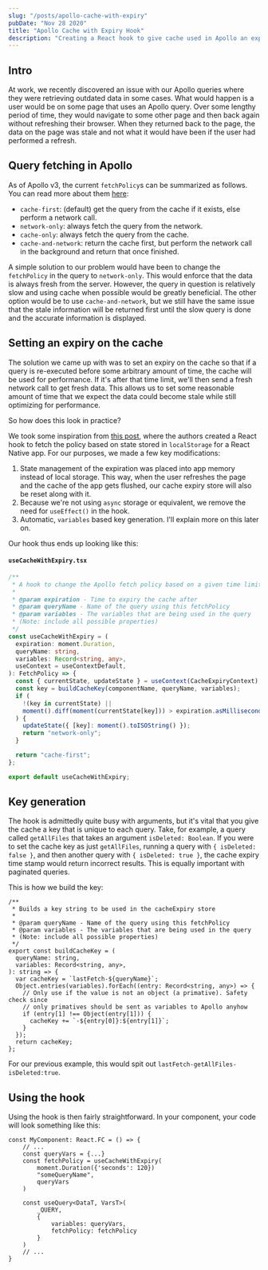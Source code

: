 ```yaml
---
slug: "/posts/apollo-cache-with-expiry"
pubDate: "Nov 28 2020"
title: "Apollo Cache with Expiry Hook"
description: "Creating a React hook to give cache used in Apollo an expiration"
---
```


## Intro

At work, we recently discovered an issue with our Apollo queries where they
were retrieving outdated data in some cases. What would happen is a user would
be on some page that uses an Apollo query. Over some lengthy period of time,
they would navigate to some other page and then back again without refreshing
their browser. When they returned back to the page, the data on the page was
stale and not what it would have been if the user had performed a refresh.

## Query fetching in Apollo

As of Apollo v3, the current `fetchPolicy`s can be summarized as follows. You can read more about them [here](https://www.apollographql.com/docs/react/data/queries/#supported-fetch-policies):

- `cache-first`: (default) get the query from the cache if it exists, else
  perform a network call.
- `network-only`: always fetch the query from the network.
- `cache-only`: always fetch the query from the cache.
- `cache-and-network`: return the cache first, but perform the network call in
  the background and return that once finished.

A simple solution to our problem would have been to change the `fetchPolicy` in
the query to `network-only`. This would enforce that the data is always fresh
from the server. However, the query in question is relatively slow and using cache
when possible would be greatly beneficial. The other option would be to use
`cache-and-network`, but we still have the same issue that the stale information
will be returned first until the slow query is done and the accurate information
is displayed.

## Setting an expiry on the cache

The solution we came up with was to set an expiry on the cache so that if a
query is re-executed before some arbitrary amount of time, the cache will be used
for performance. If it's after that time limit, we'll then send a fresh network
call to get fresh data. This allows us to set some reasonable amount of time
that we expect the data could become stale while still optimizing for performance.

So how does this look in practice?

We took some inspiration from [this post](https://www.assurantlabs.com/blog/2020/07/20/cache-expiration-in-apollo-graphql-using-react-hooks/), where the authors created a
React hook to fetch the policy based on state stored in `localStorage` for a React Native app. For our purposes, we made a few key modifications:

1. State management of the expiration was placed into app memory instead of
   local storage. This way, when the user refreshes the page and the cache of the app gets flushed, our cache expiry store will also be reset along with it.
2. Because we're not using `async` storage or equivalent, we remove the need
   for `useEffect()` in the hook.
3. Automatic, `variables` based key generation. I'll explain more on this later on.

Our hook thus ends up looking like this:

#### `useCacheWithExpiry.tsx`

```ts
/**
 * A hook to change the Apollo fetch policy based on a given time limit
 *
 * @param expiration - Time to expiry the cache after
 * @param queryName - Name of the query using this fetchPolicy
 * @param variables - The variables that are being used in the query
 * (Note: include all possible properties)
 */
const useCacheWithExpiry = (
  expiration: moment.Duration,
  queryName: string,
  variables: Record<string, any>,
  useContext = useContextDefault,
): FetchPolicy => {
  const { currentState, updateState } = useContext(CacheExpiryContext);
  const key = buildCacheKey(componentName, queryName, variables);
  if (
    !(key in currentState) ||
    moment().diff(moment(currentState[key])) > expiration.asMilliseconds()
  ) {
    updateState({ [key]: moment().toISOString() });
    return "network-only";
  }

  return "cache-first";
};

export default useCacheWithExpiry;
```

## Key generation

The hook is admittedly quite busy with arguments, but it's vital that you give
the cache a key that is unique to each query. Take, for example, a query called
`getAllFiles` that takes an argument `isDeleted: Boolean`. If you were to set
the cache key as just `getAllFiles`, running a query with `{ isDeleted: false }`,
and then another query with `{ isDeleted: true }`, the cache expiry time stamp
would return incorrect results. This is equally important with paginated queries.

This is how we build the key:

```tsx
/**
 * Builds a key string to be used in the cacheExpiry store
 *
 * @param queryName - Name of the query using this fetchPolicy
 * @param variables - The variables that are being used in the query
 * (Note: include all possible properties)
 */
export const buildCacheKey = (
  queryName: string,
  variables: Record<string, any>,
): string => {
  var cacheKey = `lastFetch-${queryName}`;
  Object.entries(variables).forEach((entry: Record<string, any>) => {
    // Only use if the value is not an object (a primative). Safety check since
    // only primatives should be sent as variables to Apollo anyhow
    if (entry[1] !== Object(entry[1])) {
      cacheKey += `-${entry[0]}:${entry[1]}`;
    }
  });
  return cacheKey;
};
```

For our previous example, this would spit out `lastFetch-getAllFiles-isDeleted:true`.

## Using the hook

Using the hook is then fairly straightforward. In your component, your code will
look something like this:

```tsx
const MyComponent: React.FC = () => {
    // ...
    const queryVars = {...}
    const fetchPolicy = useCacheWithExpiry(
        moment.Duration({'seconds': 120})
        "someQueryName",
        queryVars
    )

    const useQuery<DataT, VarsT>(
        _QUERY,
        {
            variables: queryVars,
            fetchPolicy: fetchPolicy
        }
    )
    // ...
}
```
